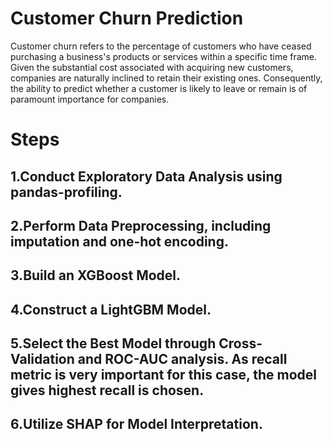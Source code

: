 # Customer Churn Prediction 
 
Customer churn refers to the percentage of customers who have ceased purchasing a business's products or services within a specific time frame. Given the substantial cost associated with acquiring new customers, companies are naturally inclined to retain their existing ones. Consequently, the ability to predict whether a customer is likely to leave or remain is of paramount importance for companies.

# Steps

  ## 1.Conduct Exploratory Data Analysis using pandas-profiling.
  ## 2.Perform Data Preprocessing, including imputation and one-hot encoding.
  ## 3.Build an XGBoost Model.
  ## 4.Construct a LightGBM Model.
  ## 5.Select the Best Model through Cross-Validation and ROC-AUC analysis. As recall metric is very important for this case, the model gives highest recall is chosen.
  ## 6.Utilize SHAP for Model Interpretation.
